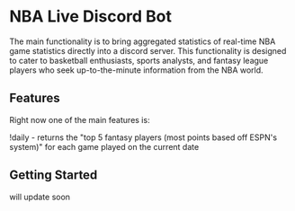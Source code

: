 # NBA Live Discord Bot

The main functionality is to bring aggregated statistics of real-time NBA game statistics directly into a discord server. 
This functionality is designed to cater to basketball enthusiasts, sports analysts, and fantasy league players who seek up-to-the-minute information from the NBA world.

## Features

Right now one of the main features is:

!daily - returns the "top 5 fantasy players (most points based off ESPN's system)"  for each game played on the current date


## Getting Started

will update soon


